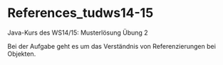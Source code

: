 References_tudws14-15
=====================

Java-Kurs des WS14/15: Musterlösung Übung 2 

Bei der Aufgabe geht es um das Verständnis von 
Referenzierungen bei Objekten.

